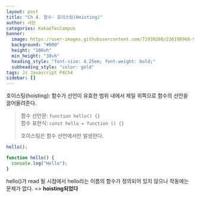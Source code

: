 ```yaml
---
layout: post
title: "Ch 4. 함수- 호이스팅(Hoisting)"
author: 사탄
categories: KakaoTecCampus
banner:
  image: https://user-images.githubusercontent.com/71930280/236198968-933212b1-cb32-4fe8-b82b-91709b3965de.png
  background: "#000"
  height: "100vh"
  min_height: "38vh"
  heading_style: "font-size: 4.25em; font-weight: bold;"
  subheading_style: "color: gold"
tags: Js Javascript P4Ch4
sidebar: []
---
```


<style>
  .imageRow {
    display:flex;
  }
  .captionedImg {
    display: grid;
    align-content: flex-end;
    margin: 0 20px;
    text-align:center;
    font-size: 12px;
    color:gray;
  }
</style>

호이스팅(hoisting): 함수가 선언이 유효한 범위 내에서 제일 위쪽으로 함수의 선언을 끌어올려준다.

> 함수 선언문: `function hello() {}`<br/>
> 함수 표현식: `const hello = function () {}`
>
> 호이스팅은 함수 선언에서만 발생한다.

```jsx
hello();

function hello() {
  console.log("Hello");
}
```

hello()가 read 될 시점에서 hello라는 이름의 함수가 정의되어 있지 않으나 작동에는 문제가 없다. => **hoisting되었다**
